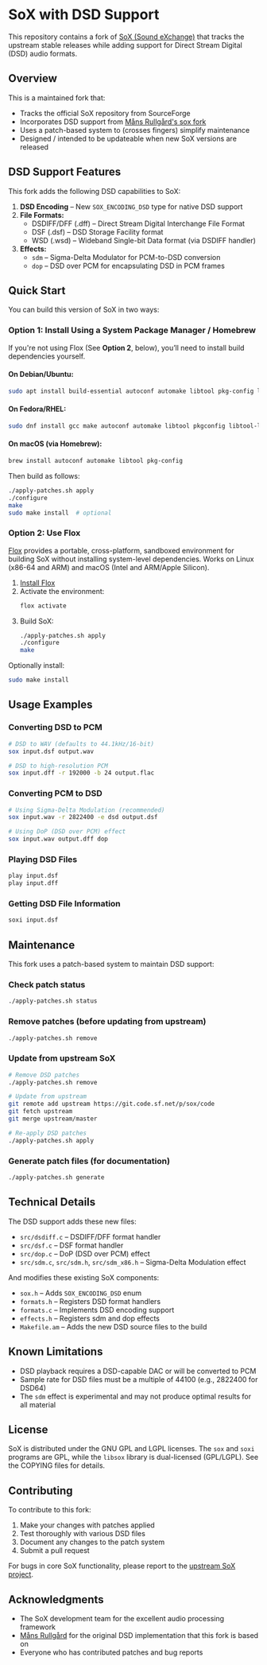 # SoX with DSD Support

This repository contains a fork of [SoX (Sound eXchange)](http://sox.sourceforge.net/) that tracks the upstream stable releases while adding support for Direct Stream Digital (DSD) audio formats.

## Overview

This is a maintained fork that:
- Tracks the official SoX repository from SourceForge
- Incorporates DSD support from [Måns Rullgård's sox fork](https://github.com/mansr/sox)
- Uses a patch-based system to (crosses fingers) simplify maintenance
- Designed / intended to be updateable when new SoX versions are released

## DSD Support Features

This fork adds the following DSD capabilities to SoX:

1. **DSD Encoding** – New `SOX_ENCODING_DSD` type for native DSD support  
2. **File Formats:**
   - DSDIFF/DFF (.dff) – Direct Stream Digital Interchange File Format
   - DSF (.dsf) – DSD Storage Facility format  
   - WSD (.wsd) – Wideband Single-bit Data format (via DSDIFF handler)
3. **Effects:**
   - `sdm` – Sigma-Delta Modulator for PCM-to-DSD conversion
   - `dop` – DSD over PCM for encapsulating DSD in PCM frames

## Quick Start

You can build this version of SoX in two ways:

### Option 1: Install Using a System Package Manager / Homebrew

If you're not using Flox (See **Option 2**, below), you’ll need to install build dependencies yourself.

#### On Debian/Ubuntu:
```bash
sudo apt install build-essential autoconf automake libtool pkg-config libltdl-dev
```

#### On Fedora/RHEL:
```bash
sudo dnf install gcc make autoconf automake libtool pkgconfig libtool-ltdl-devel
```

#### On macOS (via Homebrew):
```bash
brew install autoconf automake libtool pkg-config
```

Then build as follows:
```bash
./apply-patches.sh apply
./configure
make
sudo make install  # optional
```

### Option 2: Use Flox

[Flox](https://flox.dev) provides a portable, cross-platform, sandboxed environment for building SoX without installing system-level dependencies. Works on Linux (x86-64 and ARM) and macOS (Intel and ARM/Apple Silicon).

1. [Install Flox](https://flox.dev/docs/install-flox/)
2. Activate the environment:
   ```bash
   flox activate
   ```
3. Build SoX:
   ```bash
   ./apply-patches.sh apply
   ./configure
   make
   ```

Optionally install:
```bash
sudo make install
```

## Usage Examples

### Converting DSD to PCM
```bash
# DSD to WAV (defaults to 44.1kHz/16-bit)
sox input.dsf output.wav

# DSD to high-resolution PCM
sox input.dff -r 192000 -b 24 output.flac
```

### Converting PCM to DSD
```bash
# Using Sigma-Delta Modulation (recommended)
sox input.wav -r 2822400 -e dsd output.dsf

# Using DoP (DSD over PCM) effect
sox input.wav output.dff dop
```

### Playing DSD Files
```bash
play input.dsf
play input.dff
```

### Getting DSD File Information
```bash
soxi input.dsf
```

## Maintenance

This fork uses a patch-based system to maintain DSD support:

### Check patch status
```bash
./apply-patches.sh status
```

### Remove patches (before updating from upstream)
```bash
./apply-patches.sh remove
```

### Update from upstream SoX
```bash
# Remove DSD patches
./apply-patches.sh remove

# Update from upstream
git remote add upstream https://git.code.sf.net/p/sox/code
git fetch upstream
git merge upstream/master

# Re-apply DSD patches
./apply-patches.sh apply
```

### Generate patch files (for documentation)
```bash
./apply-patches.sh generate
```

## Technical Details

The DSD support adds these new files:
- `src/dsdiff.c` – DSDIFF/DFF format handler
- `src/dsf.c` – DSF format handler
- `src/dop.c` – DoP (DSD over PCM) effect
- `src/sdm.c`, `src/sdm.h`, `src/sdm_x86.h` – Sigma-Delta Modulation effect

And modifies these existing SoX components:
- `sox.h` – Adds `SOX_ENCODING_DSD` enum
- `formats.h` – Registers DSD format handlers
- `formats.c` – Implements DSD encoding support
- `effects.h` – Registers sdm and dop effects
- `Makefile.am` – Adds the new DSD source files to the build

## Known Limitations

- DSD playback requires a DSD-capable DAC or will be converted to PCM
- Sample rate for DSD files must be a multiple of 44100 (e.g., 2822400 for DSD64)
- The `sdm` effect is experimental and may not produce optimal results for all material

## License

SoX is distributed under the GNU GPL and LGPL licenses. The `sox` and `soxi` programs are GPL, while the `libsox` library is dual-licensed (GPL/LGPL). See the COPYING files for details.

## Contributing

To contribute to this fork:
1. Make your changes with patches applied
2. Test thoroughly with various DSD files
3. Document any changes to the patch system
4. Submit a pull request

For bugs in core SoX functionality, please report to the [upstream SoX project](https://sourceforge.net/projects/sox/).

## Acknowledgments

- The SoX development team for the excellent audio processing framework  
- [Måns Rullgård](https://github.com/mansr/sox) for the original DSD implementation that this fork is based on  
- Everyone who has contributed patches and bug reports
